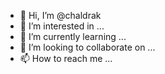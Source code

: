 - 👋 Hi, I’m @chaldrak
- 👀 I’m interested in ...
- 🌱 I’m currently learning ...
- 💞️ I’m looking to collaborate on ...
- 📫 How to reach me ...

<!---
chaldrak/chaldrak is a ✨ special ✨ repository because its `README.md` (this file) appears on your GitHub profile.
You can click the Preview link to take a look at your changes.
--->
